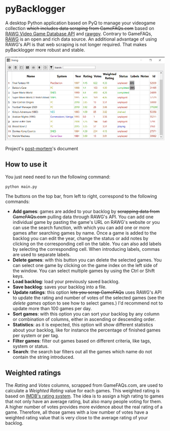 # pyBacklogger

A desktop Python application based on PyQ to manage your videogame collection <del>which includes data scraping from GameFAQs.com</del> based on [RAWG Video Game Database API](https://rawg.io/apidocs) and [rawgpy](https://pypi.org/project/rawgpy/). Contrary to GameFAQs, [RAWG](https://rawg.io/) is an open and rich data source. An additional advantage of using RAWG's API is that web scraping is not longer required. That makes pyBacklogger more robust and stable. 

![Main window view](readme_img/main_window.png)

Project's [post-mortem](https://github.com/pablosuau/pyBacklogger/blob/master/postmortem.md)'s document

## How to use it

You just need need to run the following command:

```
python main.py
```

The buttons on the top bar, from left to right, correspond to the following commands:

* **Add games**: games are added to your backlog by <del>scrapping data from GameFAQs.com</del> pulling data through RAWG's API. You can add one individual game by pasting the game's URL on RAWG's website or you can use the search function, with which you can add one or more games after searching games by name. Once a game is added to the backlog you can edit the year, change the status or add notes by clicking on the corresponding cell on the table. You can also add labels by selecting the corresponding cell. When introducing labels, commas are used to separate labels. 
* **Delete games**:  with this button you can delete the selected games. You can select one game by clicking on the game index on the left side of the window. You can select multiple games by using the Ctrl or Shift keys.
* **Load backlog**: load your previously saved backlog.
* **Save backlog**: saves your backlog into a file.
* **Update ratings**: this option <del>lets you scrap GameFAQs</del> uses RAWG's API to update the rating and number of votes of the selected games (see the *delete games* option to see how to select games.) I'd recommend not to update more than 100 games per day.  
* **Sort games**: with this option you can sort your backlog by any column or combination of columns, either in ascending or descending order. 
* **Statistics**: as it is expected, this option will show different statistics about your backlog, like for instance the percentage of finished games per system or per tag.
* **Filter games**: filter out games based on different criteria, like tags, system or status. 
* **Search**: the search bar filters out all the games which name do not contain the string introduced. 

## Weighted ratings

The *Rating* and *Votes* columns, scrapped from GameFAQs.com, are used to calculate a *Weighted Rating* value for each games. This weighted rating is based on [IMDB's rating system]([https://math.stackexchange.com/questions/169032/understanding-the-imdb-weighted-rating-function-for-usage-on-my-own-website](https://math.stackexchange.com/questions/169032/understanding-the-imdb-weighted-rating-function-for-usage-on-my-own-website)). The idea is to assign a high rating to games that not only have an average rating, but also many people voting for them. A higher number of votes provides more evidence about the real rating of a game. Therefore, all those games with a low number of votes have a weighted rating value that is very close to the average rating of your backlog. 

